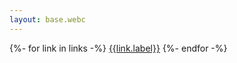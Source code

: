 ```yaml
---
layout: base.webc
---
```


{%- for link in links -%}
  <a target="_blank" href="{{link.link}}" style="display:inline-block;">{{link.label}}</a>
{%- endfor -%}

